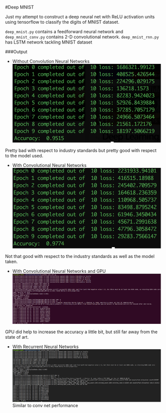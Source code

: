 #Deep MNIST

Just my attempt to construct a deep neural net with ReLU activation units using tensorflow to classify the digits of MNIST dataset.

`deep_mnist.py` contains a feedforward neural network and `deep_mnist_conv.py` contains 2-D convolutional network.
`deep_mnist_rnn.py` has LSTM network tackling MNIST dataset


###Output
*  Without Convolution Neural Networks
![output](output.png)

Pretty bad with respect to industry standards but pretty good with respect to the model used.

* With Convolutional Neural Networks 
![output](output_conv.png)

Not that good with respect to the industry standards as well as the model taken.

* With Convolutional Neural Networks and GPU
![output](conv_net_gpu.png)

GPU did help to increase the accuracy a little bit, but still far away from the state of art.

* With Recurrent Neural Networks
![output](output_rnn.png)
Similar to conv net performance
